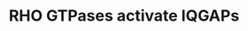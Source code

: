 ---
annotations:
- type: Pathway Ontology
  value: signaling pathway
authors:
- ReactomeTeam
- Egonw
description: IQGAPs constitute a family of scaffolding proteins characterized by a
  calponin homology (CH) domain, a polyproline binding region (WW domain), a tandem
  of four IQ (isoleucine and glutamine-rich) repeats and a RAS GTPase-activating protein-related
  domain (GRD). Three IQGAPs have been identified in human, IQGAP1, IQGAP2 and IQGAP3.
  The best characterized is IQGAP1 and over 90 proteins have been reported to bind
  to it. IQGAPs integrate multiple signaling pathways and coordinate a large variety
  of cellular activities (White et al. 2012). IQGAP proteins IQGAP1, IQGAP2 and IQGAP3,
  bind activated RHO GTPases RAC1 and CDC42 via their GRD and stabilize them in their
  GTP-bound state (Kuroda et al. 1996, Swart-Mataraza et al. 2002, Wang et al. 2007).
  IQGAPs bind F-actin filaments via the CH domain and modulate cell shape and motility
  through regulation of G-actin/F-actin equilibrium (Brill et al. 1996, Fukata et
  al. 1997, Bashour et al. 1997, Wang et al. 2007, Pelikan-Conchaudron et al. 2011).
  Binding of IQGAPs to F-actin is inhibited by calmodulin binding to the IQ repeats
  (Bashour et al. 1997, Pelikan-Conchaudron et al. 2011). Based on IQGAP1 studies,
  IQGAPs presumably function as homodimers (Bashour et al. 1997).<p>IQGAP1 is involved
  in the regulation of adherens junctions through its interaction with E-cadherin
  (CDH1) and catenins (CTTNB1 and CTTNA1) (Kuroda et al. 1998, Hage et al. 2009).
  IQGAP1 contributes to cell polarity and lamellipodia formation through its interaction
  with microtubules (Fukata et al. 2002, Suzuki and Takahashi 2008).   View original
  pathway at [http://www.reactome.org/PathwayBrowser/#DIAGRAM=5626467 Reactome].
last-edited: 2021-01-25
organisms:
- Homo sapiens
redirect_from:
- /index.php/Pathway:WP3330
- /instance/WP3330
schema-jsonld:
- '@context': https://schema.org/
  '@id': https://wikipathways.github.io/pathways/WP3330.html
  '@type': Dataset
  creator:
    '@type': Organization
    name: WikiPathways
  description: IQGAPs constitute a family of scaffolding proteins characterized by
    a calponin homology (CH) domain, a polyproline binding region (WW domain), a tandem
    of four IQ (isoleucine and glutamine-rich) repeats and a RAS GTPase-activating
    protein-related domain (GRD). Three IQGAPs have been identified in human, IQGAP1,
    IQGAP2 and IQGAP3. The best characterized is IQGAP1 and over 90 proteins have
    been reported to bind to it. IQGAPs integrate multiple signaling pathways and
    coordinate a large variety of cellular activities (White et al. 2012). IQGAP proteins
    IQGAP1, IQGAP2 and IQGAP3, bind activated RHO GTPases RAC1 and CDC42 via their
    GRD and stabilize them in their GTP-bound state (Kuroda et al. 1996, Swart-Mataraza
    et al. 2002, Wang et al. 2007). IQGAPs bind F-actin filaments via the CH domain
    and modulate cell shape and motility through regulation of G-actin/F-actin equilibrium
    (Brill et al. 1996, Fukata et al. 1997, Bashour et al. 1997, Wang et al. 2007,
    Pelikan-Conchaudron et al. 2011). Binding of IQGAPs to F-actin is inhibited by
    calmodulin binding to the IQ repeats (Bashour et al. 1997, Pelikan-Conchaudron
    et al. 2011). Based on IQGAP1 studies, IQGAPs presumably function as homodimers
    (Bashour et al. 1997).<p>IQGAP1 is involved in the regulation of adherens junctions
    through its interaction with E-cadherin (CDH1) and catenins (CTTNB1 and CTTNA1)
    (Kuroda et al. 1998, Hage et al. 2009). IQGAP1 contributes to cell polarity and
    lamellipodia formation through its interaction with microtubules (Fukata et al.
    2002, Suzuki and Takahashi 2008).   View original pathway at [http://www.reactome.org/PathwayBrowser/#DIAGRAM=5626467
    Reactome].
  keywords:
  - 'CDC42 '
  - 'CTNNB1 '
  - RAC1,CDC42:GTP:IQGAP:F-actin
  - Microtubule
  - 'CDH1(155-882) '
  - 'CALM1 '
  - 'RAC1 '
  - RAC1,CDC42:GTP:IQGAP1:CLIP1:microtubule
  - 'IQGAP1 '
  - F-actin
  - RAC1,CDC42:GTP:IQGAPs
  - 'F-actin '
  - dimer:CTTNB1:CTTNA1:IQGAP1:MEN1
  - RAC1:GTP,CDC42:GTP:IQGAPs:CALM1:4Ca2+
  - 'GTP '
  - 'CTNNA1 '
  - IQGAP
  - MEN1
  - CDC42:GTP, RAC1:GTP
  - RAC1,CDC42:GTP:IQGAP1
  - 'Ca2+ '
  - CLIP1
  - 'Microtubule protofilament '
  - CDH1
  - CALM1:4Ca2+
  - 'IQGAP2 '
  - 'CLIP1 '
  - dimer:CTNNB1:CTNNA1
  - 'MEN1 '
  - 'IQGAP3 '
  - IQGAP1 dimer
  license: CC0
  name: RHO GTPases activate IQGAPs
seo: CreativeWork
title: RHO GTPases activate IQGAPs
wpid: WP3330
---